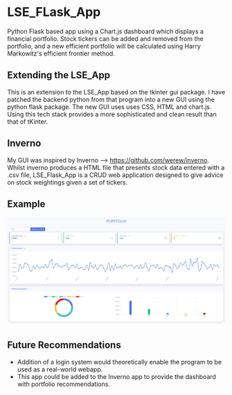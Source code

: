 # LSE_FLask_App
Python Flask based app using a Chart.js dashboard which displays a financial portfolio.
Stock tickers can be added and removed from the portfolio, and a new efficient portfolio will be calculated using Harry Markowitz's efficient frontier method.

## Extending the LSE_App
This is an extension to the LSE_App based on the tkinter gui package. I have patched the backend python from that program into a new GUI using the python flask package.
The new GUI uses uses CSS, HTML and chart.js. Using this tech stack provides a more sophisticated and clean result than that of tKinter. 

## Inverno
My GUI was inspired by Inverno --> https://github.com/werew/inverno.
Whilst inverno produces a HTML file that presents stock data entered with a .csv file, LSE_Flask_App is a CRUD web application designed to give advice on stock weightings given a set of tickers.

## Example

![GitHub Logo](https://github.com/Dolj0/LSE_FLask_App/blob/main/Efficient%20Portfolio%20Example.png)

## Future Recommendations
* Addition of a login system would theoretically enable the program to be used as a real-world webapp. 
* This app could be added to the Inverno app to provide the dashboard with portfolio recommendations.

